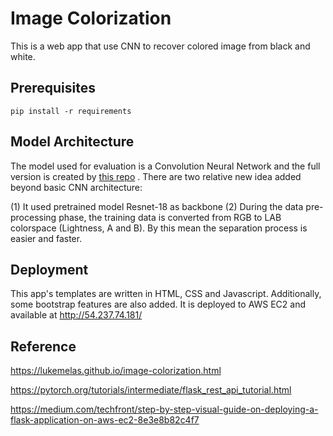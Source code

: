 # Image Colorization

This is a web app that use CNN to recover colored image from black and white.

## Prerequisites

```
pip install -r requirements
```

## Model Architecture

The model used for evaluation is a Convolution Neural Network and the full version is created by [this repo](https://github.com/lukemelas/Automatic-Image-Colorization/) . There are two relative new idea added beyond basic CNN architecture:

(1) It used pretrained model Resnet-18 as backbone
(2) During the data pre-processing phase, the training data is converted from RGB to LAB colorspace (Lightness, A and B). By this mean the separation process is easier and faster.

## Deployment

This app's templates are written in HTML, CSS and Javascript. Additionally, some bootstrap features are also added. It is deployed to AWS EC2 and available at http://54.237.74.181/


## Reference

https://lukemelas.github.io/image-colorization.html

https://pytorch.org/tutorials/intermediate/flask_rest_api_tutorial.html

https://medium.com/techfront/step-by-step-visual-guide-on-deploying-a-flask-application-on-aws-ec2-8e3e8b82c4f7
